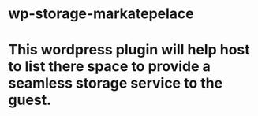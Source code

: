# wp-storage-markatepelace
# This wordpress plugin will help host to list there space to provide a seamless storage service to the guest.
